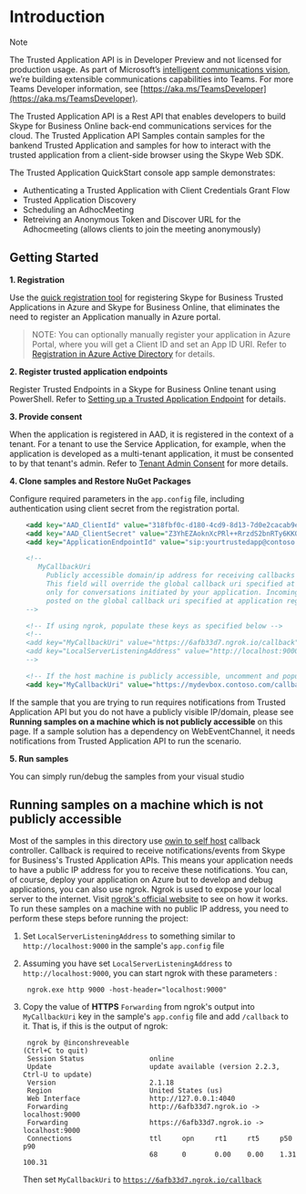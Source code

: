 # Introduction

> [!NOTE] 
> The Trusted Application API is in Developer Preview and not licensed for production usage.  As part of Microsoft’s [intelligent communications vision](https://aka.ms/intelligentcommunicationsblog), we’re building extensible communications capabilities into Teams.  For more Teams Developer information, see [https://aka.ms/TeamsDeveloper](https://aka.ms/TeamsDeveloper).

The Trusted Application API is a Rest API that enables developers to build Skype for Business Online back-end communications services for the cloud.  The Trusted Application API Samples contain samples for the bankend Trusted Application and samples for how to interact with the trusted application from a client-side browser using the Skype Web SDK. 

The Trusted Application QuickStart console app sample demonstrates:

- Authenticating a Trusted Application with Client Credentials Grant Flow
- Trusted Application Discovery
- Scheduling an AdhocMeeting
- Retreiving an Anonymous Token and Discover URL for the Adhocmeeting (allows clients to join the meeting anonymously)

## Getting Started

**1. Registration**

Use the [quick registration tool](https://aka.ms/skypeappregistration) for registering Skype for Business Trusted Applications in Azure and Skype for Business Online, that eliminates the need to register an Application manually in Azure portal.

>NOTE: You can optionally manually register your application in Azure Portal, where you will get a Client ID and set an App ID URI. Refer to [Registration in Azure Active Directory](https://github.com/OfficeDev/skype-docs/blob/master/Skype/Trusted-Application-API/docs/RegistrationInAzureActiveDirectory.md) for details.

**2. Register trusted application endpoints**

Register Trusted Endpoints in a Skype for Business Online tenant using PowerShell.   Refer to [Setting up a Trusted Application Endpoint](https://github.com/OfficeDev/skype-docs/blob/master/Skype/Trusted-Application-API/docs/TrustedApplicationEndpoint.md) for details.

**3. Provide consent**

When the application is registered in AAD, it is registered in the context of a tenant.  For a tenant to use the Service Application, for example, when the application is developed as a multi-tenant application, it must be consented to by that tenant's admin. Refer to [Tenant Admin Consent](https://github.com/OfficeDev/skype-docs/blob/master/Skype/Trusted-Application-API/docs/TenantAdminConsent.md) for more details.

**4. Clone samples and Restore NuGet Packages** 

Configure required parameters in the <code>app.config</code> file, including authentication using client secret from the registration portal.
```xml
    <add key="AAD_ClientId" value="318fbf0c-d180-4cd9-8d13-7d0e2cacab9e" />
    <add key="AAD_ClientSecret" value="Z3YhEZAoknXcPRl++RrzdS2bnRTy6KKOx4zHf/vsuvU=" />
    <add key="ApplicationEndpointId" value="sip:yourtrustedapp@contoso.onmicrosoft.com" />

    <!--
       MyCallbackUri
         Publicly accessible domain/ip address for receiving callbacks from Trusted Application API.
         This field will override the global callback uri specified at application registration. This override works
         only for conversations initiated by your application. Incoming conversation notifications will still be
         posted on the global callback uri specified at application registration.
    -->

    <!-- If using ngrok, populate these keys as specified below -->
    <!--
    <add key="MyCallbackUri" value="https://6afb33d7.ngrok.io/callback" />
    <add key="LocalServerListeningAddress" value="http://localhost:9000" />
    -->

    <!-- If the host machine is publicly accessible, uncomment and populate these keys -->
    <add key="MyCallbackUri" value="https://mydevbox.contoso.com/callback" />
```

If the sample that you are trying to run requires notifications from Trusted Application API but you do not have a publicly visible IP/domain, please see
**Running samples on a machine which is not publicly accessible** on this page. If a sample solution has a dependency on WebEventChannel, it needs
notifications from Trusted Application API to run the scenario.

**5. Run samples**

You can simply run/debug the samples from your visual studio

## Running samples on a machine which is not publicly accessible

Most of the samples in this directory use [owin to self host](/aspnet/web-api/overview/hosting-aspnet-web-api/use-owin-to-self-host-web-api)
callback controller. Callback is required to receive notifications/events from Skype for Business's Trusted Application APIs. This means your application needs to have a
public IP address for you to receive these notifications. You can, of course, deploy your application on Azure but to develop and debug applications, you can also use ngrok.
Ngrok is used to expose your local server to the internet. Visit [ngrok's official website](https://ngrok.com) to see on how it works. To run these samples on a machine
with no public IP address, you need to perform these steps before running the project:

1. Set <code>LocalServerListeningAddress</code> to something similar to <code>http://localhost:9000</code> in the sample's <code>app.config</code> file

2. Assuming you have set <code>LocalServerListeningAddress</code> to <code>http://localhost:9000</code>, you can start ngrok with these parameters :

        ngrok.exe http 9000 -host-header="localhost:9000"

3. Copy the value of **HTTPS** <code>Forwarding</code> from ngrok's output into <code>MyCallbackUri</code> key in the sample's <code>app.config</code> file and add <code>/callback</code> to it.
    That is, if this is the output of ngrok:

        ngrok by @inconshreveable                                                                               (Ctrl+C to quit)
        Session Status                online
        Update                        update available (version 2.2.3, Ctrl-U to update)
        Version                       2.1.18
        Region                        United States (us)
        Web Interface                 http://127.0.0.1:4040
        Forwarding                    http://6afb33d7.ngrok.io -> localhost:9000
        Forwarding                    https://6afb33d7.ngrok.io -> localhost:9000
        Connections                   ttl     opn     rt1     rt5     p50     p90
                                      68      0       0.00    0.00    1.31    100.31
    Then set <code>MyCallbackUri</code> to <code>https://6afb33d7.ngrok.io/callback</code>
